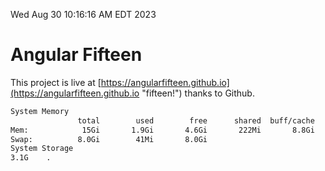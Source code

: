 Wed Aug 30 10:16:16 AM EDT 2023

# Angular Fifteen


This project is live at [https://angularfifteen.github.io](https://angularfifteen.github.io "fifteen!") thanks to Github.

```bash
System Memory
               total        used        free      shared  buff/cache   available
Mem:            15Gi       1.9Gi       4.6Gi       222Mi       8.8Gi        12Gi
Swap:          8.0Gi        41Mi       8.0Gi
System Storage
3.1G	.
```
```bash
